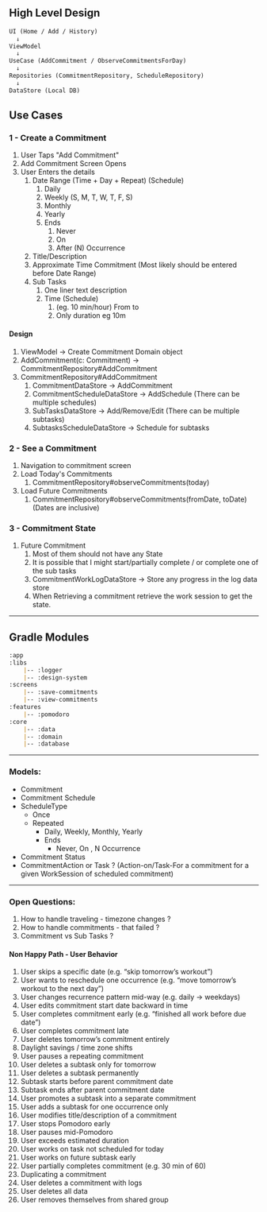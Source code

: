 ## High Level Design

```markdown
UI (Home / Add / History)
  ↓
ViewModel
  ↓
UseCase (AddCommitment / ObserveCommitmentsForDay)
  ↓
Repositories (CommitmentRepository, ScheduleRepository)
  ↓
DataStore (Local DB)
```

## Use Cases

### 1 - Create a Commitment
1. User Taps "Add Commitment"
2. Add Commitment Screen Opens
3. User Enters the details
    1. Date Range (Time + Day + Repeat) (Schedule)
        1. Daily
        2. Weekly (S, M, T, W, T, F, S)
        3. Monthly
        4. Yearly
        5. Ends
            1. Never
            2. On <Date>
            3. After (N) Occurrence
    2. Title/Description
    3. Approximate Time Commitment (Most likely should be entered before Date Range)
    4. Sub Tasks
        1. One liner text description
        2. Time (Schedule)
            1. (eg. 10 min/hour) From <Time> to <Time>
            2. Only duration eg 10m

#### Design
1. ViewModel -> Create Commitment Domain object
2. AddCommitment(c: Commitment) -> CommitmentRepository#AddCommitment
3. CommitmentRepository#AddCommitment 
   1. CommitmentDataStore -> AddCommitment
   2. CommitmentScheduleDataStore -> AddSchedule (There can be multiple schedules)
   3. SubTasksDataStore -> Add/Remove/Edit (There can be multiple subtasks)
   4. SubtasksScheduleDataStore -> Schedule for subtasks

### 2 - See a Commitment
1. Navigation to commitment screen
2. Load Today's Commitments
   1. CommitmentRepository#observeCommitments(today)
3. Load Future Commitments
   1. CommitmentRepository#observeCommitments(fromDate, toDate) (Dates are inclusive)

### 3 - Commitment State
1. Future Commitment 
   1. Most of them should not have any State
   2. It is possible that I might start/partially complete / or complete one of the sub tasks
   3. CommitmentWorkLogDataStore -> Store any progress in the log data store
   4. When Retrieving a commitment retrieve the work session to get the state. 

---

## Gradle Modules
```markdown
:app
:libs
    |-- :logger
    |-- :design-system
:screens
    |-- :save-commitments
    |-- :view-commitments
:features
    |-- :pomodoro
:core
    |-- :data
    |-- :domain
    |-- :database

```



---

### Models:
- Commitment
- Commitment Schedule
- ScheduleType
  - Once
  - Repeated
    - Daily, Weekly, Monthly, Yearly
    - Ends
      - Never, On <Date>, N Occurrence
- Commitment Status
- CommitmentAction or Task ?
  (Action-on/Task-For a commitment for a given WorkSession of scheduled commitment)

---

### Open Questions:
1. How to handle traveling - timezone changes ?
2. How to handle commitments - that failed ?
3. Commitment vs Sub Tasks ?

#### Non Happy Path - User Behavior
1. User skips a specific date (e.g. “skip tomorrow’s workout”)
2. User wants to reschedule one occurrence (e.g. “move tomorrow’s workout to the next day”)
3. User changes recurrence pattern mid-way (e.g. daily → weekdays)
4. User edits commitment start date backward in time
5. User completes commitment early (e.g. “finished all work before due date”)
6. User completes commitment late
7. User deletes tomorrow’s commitment entirely
8. Daylight savings / time zone shifts
9. User pauses a repeating commitment
10. User deletes a subtask only for tomorrow
11. User deletes a subtask permanently
12. Subtask starts before parent commitment date
13. Subtask ends after parent commitment date
14. User promotes a subtask into a separate commitment
15. User adds a subtask for one occurrence only
16. User modifies title/description of a commitment
17. User stops Pomodoro early
18. User pauses mid-Pomodoro
19. User exceeds estimated duration
20. User works on task not scheduled for today
21. User works on future subtask early
22. User partially completes commitment (e.g. 30 min of 60)
23. Duplicating a commitment
24. User deletes a commitment with logs
25. User deletes all data
26. User removes themselves from shared group
